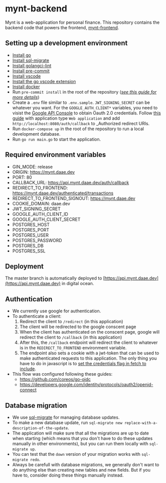 # mynt-backend

Mynt is a web-application for personal finance. This repository contains the backend code that powers the frontend, [mynt-frontend](https://github.com/petterdaae/mynt-frontend).

## Setting up a development environment

- [Install go](https://golang.org/doc/install)
- [Install sql-migrate](https://github.com/rubenv/sql-migrate)
- [Install golangci-lint](https://golangci-lint.run/usage/install/)
- [Install pre-commit](https://pre-commit.com/#install)
- [Install vscode](https://code.visualstudio.com/download)
- [Install the go vscode extension](https://code.visualstudio.com/docs/languages/go)
- [Install docker](https://docs.docker.com/get-docker/)
- Run `pre-commit install` in the root of the repository ([_see this guide for more details_](https://freshman.tech/linting-golang/))
- Create a `.env` file similar to `.env.sample`. `JWT_SIGNING_SECRET` can be whatever you want. For the `GOOGLE_AUTH_CLIENT*` variables, you need to visist the [Google API Console](https://console.developers.google.com/) to obtain Oauth 2.0 credentials. Follow [this guide](https://support.google.com/cloud/answer/6158849?hl=en) with application type `Web application` and add `http://localhost:8080/auth/callback` to \_Authorized redirect URIs.
- Run `docker-compose up` in the root of the repository to run a local development database.
- Run `go run main.go` to start the application.

## Required environment variables

- GIN_MODE: release
- ORIGIN: https://mynt.daae.dev
- PORT: 80
- CALLBACK_URL: https://api.mynt.daae.dev/auth/callback
- REDIRECT_TO_FRONTEND: https://mynt.daae.dev/authenticated/transactions
- REDIRECT_TO_FRONTEND_SIGNOUT: https://mynt.daae.dev
- COOKIE_DOMAIN: daae.dev
- JWT_SIGNING_SECRET
- GOOGLE_AUTH_CLIENT_ID
- GOOGLE_AUTH_CLIENT_SECRET
- POSTGRES_HOST
- POSTGRES_PORT
- POSTGRES_USER
- POSTGRES_PASSWORD
- POSTGRES_DB
- POSTGRES_SSL

## Deployment

The master branch is automatically deployed to [https://api.mynt.daae.dev](https://api.mynt.daae.dev) in digital ocean.

## Authentication

- We currently use google for authentication.
- To authenticate a client:
  1. Redirect the client to `/redirect` (in this application)
  2. The client will be redirected to the google conscent page
  3. When the client has authenticated on the conscent page, google will redirect the client to `/callback` (in this application)
  4. After this, the `/callback` endpoint will redirect the client to whatever is in the `REDIRECT_TO_FRONTEND` environment variable.
  5. The endpoint also sets a cookie with a jwt-token that can be used to make authenticated requests to this application. The only thing you have to do in javascript is to [set the credentials flag in fetch to include](https://developer.mozilla.org/en-US/docs/Web/API/Fetch_API/Using_Fetch#sending_a_request_with_credentials_included).
- This flow was configured following these guides:
  - https://github.com/coreos/go-oidc
  - https://developers.google.com/identity/protocols/oauth2/openid-connect

## Database migration

- We use [sql-migrate](https://github.com/rubenv/sql-migrate) for managing database updates.
- To make a new database update, run `sql-migrate new replace-with-a-description-of-the-update`.
- The application will make sure that all the migrations are up to date when starting (which means that you don't have to do these updates manually in other environments), but you can run them locally with `sql-migrate up`.
- You can test that the `down` version of your migration works with `sql-migrate redo`.
- Always be carefull with database migrations, we generally don't want to do anything else than creating new tables and new fields. But if you have to, consider doing these things manually instead.
